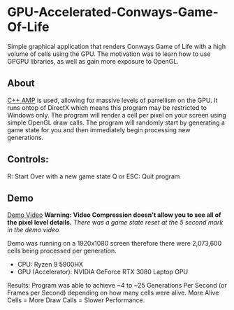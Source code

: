 # GPU-Accelerated-Conways-Game-Of-Life
Simple graphical application that renders Conways Game of Life with a high volume of cells using the GPU. The motivation was to learn how to use GPGPU libraries, as well as gain more exposure to OpenGL.

## About
[C++ AMP](https://learn.microsoft.com/en-us/cpp/parallel/amp/cpp-amp-overview?view=msvc-170) is used, allowing for massive levels of parrellism on the GPU. It runs ontop of DirectX which means this program may be restricted to Windows only. The program will render a cell per pixel on your screen using simple OpenGL draw calls. The program will randomly start by generating a game state for you and then immediately begin processing new generations.


## Controls:
R: Start Over with a new game state
Q or ESC: Quit program



## Demo
[Demo Video](https://drive.google.com/file/d/10anhL4t5h0M7cvmN7L8i9I5BQXgZLNJK/view)
**Warning: Video Compression doesn't allow you to see all of the pixel level details.**
*There was a game state reset at the 5 second mark in the demo video*

Demo was running on a 1920x1080 screen therefore there were 2,073,600 cells being processed per generation.

- CPU: Ryzen 9 5900HX
- GPU (Accelerator): NVIDIA GeForce RTX 3080 Laptop GPU

Results: Program was able to achieve ~4 to ~25 Generations Per Second (or Frames per Second) depending on how many cells were alive. More Alive Cells = More Draw Calls = Slower Performance.
